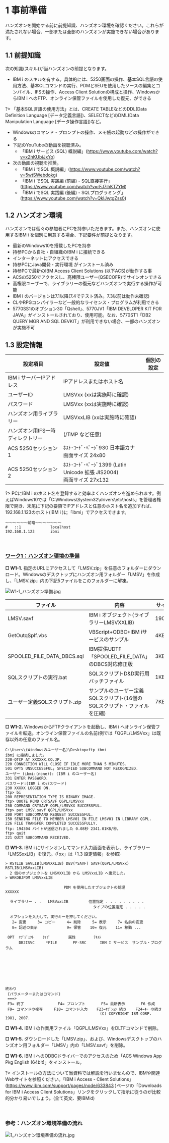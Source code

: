 # 1 事前準備

ハンズオンを開始する前に前提知識、ハンズオン環境を確認ください。これらが満たされない場合、一部または全部のハンズオンが実施できない場合があります。

## 1.1 前提知識

次の知識(スキル)が当ハンズオンの前提となります。

* IBM i のスキルを有する。具体的には、5250画面の操作、基本SQL言語の使用方法、基本CLコマンドの実行、PDMとSEUを使用したソースの編集とコンパイル、IFSの操作、Access Client Solutionの構成と操作、WindowsからIBM i へのFTP、オンライン保管ファイルを使用した復元、ができる

?> 「基本SQL言語の使用方法」とは、CREATE TABLEなどのDDL(Data Definition Language [データ定義言語])、SELECTなどのDML(Data Manipulation Language [データ操作言語])など。

* Windowsのコマンド・プロンプトの操作、メモ帳の起動などの操作ができる
* 下記のYouTubeの動画を視聴済み。
  * 「IBM i サービス (SQL) 概説編」(https://www.youtube.com/watch?v=x2hKUbiJxYo)
* 次の動画の視聴を推奨。
  * 「IBM i でSQL 概説編」(https://www.youtube.com/watch?v=5wtSWebdokg)
  * 「IBM i でSQL 実践編 (前編) - SQL直接実行」(https://www.youtube.com/watch?v=rFJ7ihKT7YM)
  * 「IBM i でSQL 実践編 (後編) - SQLプログラミング」(https://www.youtube.com/watch?v=QklJwtgZss0)

## 1.2 ハンズオン環境

ハンズオンでは個々の参加者にPCを持参いただきます。また、ハンズオンに使用するIBM i を個別に用意する場合、下記要件が前提となります。

* 最新のWindows10を搭載したPCを持参
* 持参PCから自社・自組織のIBM i に接続できる
* インターネットにアクセスできる
* 持参PCにJava開発・実行環境 がインストール済み
* 持参PCで最新のIBM Access Client Solutions (以下ACS)が動作する事
* ACSの5250でアクセスし、高権限ユーザー(QSECOFR)でサインオンできる
* 高権限ユーザーで、ライブラリーの復元などハンズオンで実行する操作が可能
* IBM i のバージョンは7.1以降(7.4でテスト済み。7.3以前は動作未確認)
* CLやRPGコンパイラーなど一般的なライセンス・プログラムが利用できる
* 5770SS1のオプション30「Qshell」、5770JV1「IBM DEVELOPER KIT FOR JAVA」がインストールされており、使用可能。なお、5770ST1「DB2 QUERY MGR AND SQL DEVKIT」が利用できない場合、一部のハンズオンが実施不可

## 1.3 設定情報

|設定項目|設定値|個別の設定|
|-------|-----|----------|
|IBM i サーバーIPアドレス|IPアドレスまたはホスト名||
|ユーザーID|LMSVxx (xxは実施時に確認)||
|パスワード|LMSVxx (xxは実施時に確認)||
|ハンズオン用ライブラリー|LMSVxxLIB (xxは実施時に確認)||
|ハンズオン用IFS一時ディレクトリー|(/TMP など任意)||
|ACS 5250セッション1|ﾎｽﾄ･ｺｰﾄﾞ･ﾍﾟｰｼﾞ930 日本語カナ<br>画面サイズ 24x80||
|ACS 5250セッション2|ﾎｽﾄ･ｺｰﾄﾞ･ﾍﾟｰｼﾞ1399 (Latin Unicode 拡張 JIS2004)<br>画面サイズ 27x132||

?> PCにIBM i のホスト名を登録すると効率よくハンズオンを進められます。例えばWindows10では「C:\Windows\System32\drivers\etc\hosts」を管理者権限で開き、末尾に下記の要領でIPアドレスと任意のホスト名を追加すれば、192.168.1.123のホスト(IBM i )に「ibmi」でアクセスできます。
```
～～～～～～前略～～～～～～～
#	::1             localhost
192.168.1.123		ibmi
```

<p>　</p>

### <u>ワーク1：ハンズオン環境の準備</u>

**□ W1-1.** 指定のURLにアクセスして「LMSV.zip」を任意のフォルダーにダウンロード。Windowsのデスクトップにハンズオン用フォルダー「LMSV」を作成し、「LMSV.zip」内の下記5ファイルをこのフォルダーに解凍。 

![W1-1_ハンズオン準備.jpg](/files/W1-1_ハンズオン準備.jpg)

|ファイル|内容|サイズ|
|-------|----|------|
|LMSV.savf|IBM i オブジェクト(ライブラリーLMSVXXLIB)|190KB|
|GetOutqSplf.vbs|VBScript+ODBC+IBM iサービスのサンプル|4KB|
|SPOOLED_FILE_DATA_DBCS.sql|IBM提供UDTF「SPOOLED_FILE_DATA」のDBCS対応修正版|3KB|
|SQLスクリプトの実行.bat|SQLスクリプトD&D実行用バッチファイル|1KB|
|ユーザー定義SQLスクリプト.zip|サンプルのユーザー定義SQLスクリプト(16個のSQLスクリプト・ファイルを圧縮)|7KB|

**□ W1-2.** WindowsからFTPクライアントを起動し、IBM i へオンライン保管ファイルを転送。オンライン保管ファイルの名前(例では「QGPL/LMSVxx」は既存以外の任意のファイル名。

```
C:\Users\(Windowsのユーザー名)\Desktop>ftp ibmi
ibmi に接続しました。
220-QTCP AT XXXXXX.CO.JP.
220 CONNECTION WILL CLOSE IF IDLE MORE THAN 5 MINUTES.
501 OPTS UNSUCCESSFUL; SPECIFIED SUBCOMMAND NOT RECOGNIZED.
ユーザー (ibmi:(none)): (IBM i のユーザー名)
331 ENTER PASSWORD. 
パスワード:(IBM i のパスワード)
230 XXXXX LOGGED ON.
ftp> bi
200 REPRESENTATION TYPE IS BINARY IMAGE.
ftp> QUOTE RCMD CRTSAVF QGPL/LMSVxx
250 COMMAND CRTSAVF QGPL/LMSVXX SUCCESSFUL.
ftp> put LMSV.savf QGPL/LMSVxx
200 PORT SUBCOMMAND REQUEST SUCCESSFUL.
150 SENDING FILE TO MEMBER LMSV01 IN FILE LMSV01 IN LIBRARY QGPL.
226 FILE TRANSFER COMPLETED SUCCESSFULLY.
ftp: 194304 バイトが送信されました 0.08秒 2341.01KB/秒。
ftp> quit
221 QUIT SUBCOMMAND RECEIVED.
```

**□ W1-3.** IBM i にサインオンしてマンド入力画面を表示し、ライブラリー「LMSSxxLIB」を復元。(「xx」は「1.3 設定情報」を参照)

```
> RSTLIB SAVLIB(LMSVXXLIB) DEV(*SAVF) SAVF(QGPL/LMSVxx) RSTLIB(LMSVxxLIB)
  2 個のオブジェクトを LMSVXXLIB から LMSVxxLIB へ復元した。
> WRKOBJPDM LMSVxxLIB
```

```
                          PDM を使用したオブジェクトの処理             XXXXXX   
                                                                                
  ライブラリー . .   LMSVxxLIB         位置指定 . . . . . . . . .               
                                       タイプの位置指定 . . . . .               
                                                                                
  オプションを入力して，実行キーを押してください。                              
   2= 変更     3= コピー     4= 削除     5= 表示     7= 名前の変更              
   8= 記述の表示             9= 保管    10= 復元    11= 移動 ...                
                                                                                
 OPT  ｵﾌﾞｼﾞｪｸﾄ    ﾀｲﾌﾟ        属性        ﾃｷｽﾄ                                  
      DB2ISVC     *FILE       PF-SRC      IBM I サービス　サンプル・プログラム




                                                                                
                                                                                
                                                                                
                                                                        終わり 
 {パラメーターまたはコマンド}                                                   
 ===>                                                                           
 F3= 終了               F4= プロンプト       F5= 最新表示       F6 作成        
 F9= コマンドの複写     F10= コマンド入力    F23=ｵﾌﾟｼｮﾝ 続き    F24=ｷｰ の続き   
                                          (C) COPYRIGHT IBM CORP. 1981, 2007.   
```

**□ W1-4.** IBM i の作業用ファイル「QGPL/LMSVxx」をDLTFコマンドで削除。

**□ W1-5.** ダウンロードした「LMSV.zip」、および、Windowsデスクトップのハンズオン用フォルダー「LMSV」内の「LMSV.savf」を削除。

**□ W1-6.** IBM i へのODBCドライバーでのアクセスのため「ACS Windows App Pkg English (64bit)」をインストール。 

?> インストールの方法について当資料では解説を行いませんので、IBMや関連Webサイトを参照ください。「IBM i Access - Client Solutions」(https://www.ibm.com/support/pages/node/633843 )ページの「Downloads for IBM i Access Client Solutions」リンクをクリックして指示に従うのが比較的分かり易いでしょう。(全て英文、要IBMid) 

<p>　</p>

### 参考：ハンズオン環境準備の流れ

![1_ハンズオン環境準備の流れ.jpg](/files/1_ハンズオン環境準備の流れ.jpg)

